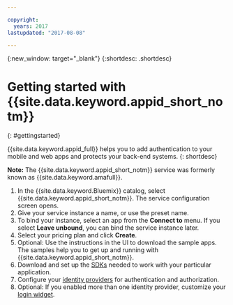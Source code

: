 ```yaml
---

copyright:
  years: 2017
lastupdated: "2017-08-08"

---
```


{:new_window: target="_blank"}
{:shortdesc: .shortdesc}

# Getting started with {{site.data.keyword.appid_short_notm}}
{: #gettingstarted}

{{site.data.keyword.appid_full}} helps you to add authentication to your mobile and web apps and protects your back-end systems.
{: shortdesc}

**Note:** The {{site.data.keyword.appid_short_notm}} service was formerly known as {{site.data.keyword.amafull}}.


1. In the {{site.data.keyword.Bluemix}} catalog, select {{site.data.keyword.appid_short_notm}}. The service configuration screen opens.
2. Give your service instance a name, or use the preset name.
3. To bind your instance, select an app from the **Connect to** menu. If you select **Leave unbound**, you can bind the service instance later.
4. Select your pricing plan and click **Create**.
5. Optional: Use the instructions in the UI to download the sample apps. The samples help you to get up and running with {{site.data.keyword.appid_short_notm}}.
6. Download and set up the [SDKs](/docs/services/appid/relatedlinks.html) needed to work with your particular application.
7. Configure your [identity providers](/docs/services/appid/identity-providers.html) for authentication and authorization.
8. Optional: If you enabled more than one identity provider, customize your [login widget](/docs/services/appid/login-widget.html).
